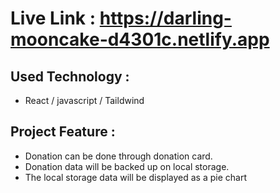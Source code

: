 # Live Link : https://darling-mooncake-d4301c.netlify.app


## Used Technology :

- React / javascript / Taildwind

## Project Feature :

- Donation can be done through donation card.
-  Donation data will be backed up on local storage.
- The local storage data will be displayed as a pie chart
